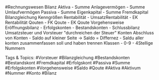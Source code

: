  #Rechnungswesen Bilanz
   Aktiva
    - Summe Anlagevermögen
    - Summe Umlaufvermögen
   Passiva
    - Summe Eigenkapital
    - Summe Fremdkapital
   Bilanzgleichung
 Kenngrößen
   Rentabilität
    - UmsatzRentabilität
    - EK Rentabilität
   Qouten
    - FK Qoute
    - EK Qoute
 Vorgehensweise
   Eröffnungsbilanz
    - Erfolgskonten
    - Bestandskonten
    - Schlussbilanz
 Umsatzsteuer und Vorsteuer
   "durchreichen der Steuer"
 Konten
   Abschluss von Konten
    - Saldo auf kleiner Seite -> Saldo = Differnez
    - Saldu aller konten zusammenfassen soll und haben trennen
   Klassen
    - 0-9
    - 4Stellige Nummern

   Tags & Topics:
   #Vorsteuer
   #Bilanzgleichung
   #Bestandskonten
   #Bestandskont
   #Fremdkapital
   #Erfolgskont
   #Passiva
   #Summe
   #Erfolgskonten
   #Vorgehensweise
   #Saldo
   #Qoute
   #Aktiva
   #Aktivum
   #Nummer
   #Konto
   #Bilanz
